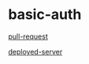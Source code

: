 # basic-auth

[pull-request](https://github.com/Motasem-Sulaiman/basic-auth/pull/1)
<br>

[deployed-server](https://basicauth-5jmc.onrender.com/)